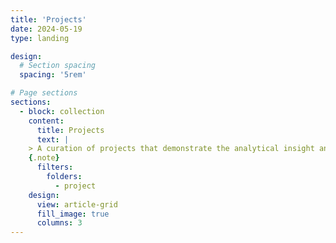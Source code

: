 ```yaml
---
title: 'Projects'
date: 2024-05-19
type: landing

design:
  # Section spacing
  spacing: '5rem'

# Page sections
sections:
  - block: collection
    content:
      title: Projects
      text: |
	> A curation of projects that demonstrate the analytical insight and strategic foresight of information visualization. 
	{.note} 
      filters:
        folders:
          - project
    design:
      view: article-grid
      fill_image: true
      columns: 3
---
```

